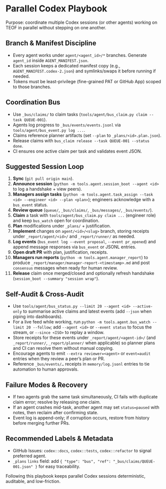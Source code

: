 # Parallel Codex Playbook

Purpose: coordinate multiple Codex sessions (or other agents) working on TEOF in parallel without stepping on one another.

## Branch & Manifest Discipline

- Every agent works under `agent/<agent_id>/*` branches. Generate `agent_id` inside `AGENT_MANIFEST.json`.
- Each session keeps a dedicated manifest copy (e.g., `AGENT_MANIFEST.codex-2.json`) and symlinks/swaps it before running if needed.
- Tokens must be least-privilege (fine-grained PAT or GitHub App) scoped to those branches.

## Coordination Bus

- Use `_bus/claims/` to claim tasks (`tools/agent/bus_claim.py claim --task QUEUE-001`).
- Agents log progress to `_bus/events/events.jsonl` via `tools/agent/bus_event.py log ...`.
- Claims reference planner artifacts (set `--plan` to `_plans/<id>.plan.json`).
- Release claims with `bus_claim release --task QUEUE-001 --status done`.
- CI ensures one active claim per task and validates event JSON.

## Suggested Session Loop

1. **Sync** (`git pull origin main`).
2. **Announce session** (`python -m tools.agent.session_boot --agent <id>` to log a handshake + view peers).
3. **Managers assign tasks** (`python -m tools.agent.task_assign --task <id> --engineer <id> --plan <plan>`); engineers acknowledge with a `bus_event` status.
4. **Review queue** (`queue/`, `_bus/claims/`, `_bus/messages/`, `_bus/events/`).
5. **Claim** a task with `tools/agent/bus_claim.py claim ...` (engineer role) and keep `bus_watch` open for coordination.
6. **Plan** modifications under `_plans/` + justification.
7. **Implement** changes on `agent/<id>/<slug>` branch, storing receipts under `_report/agent/<id>/` and `_report/runner/` as needed.
8. **Log events** (`bus_event log --event proposal`, `--event pr_opened`) and append message responses via `bus_event` or JSONL entries.
9. **Open draft PR** with plan, justification, receipts.
10. **Managers run reports** (`python -m tools.agent.manager_report`) to produce `_report/manager/manager-report-<timestamp>.md` and post `consensus` messages when ready for human review.
11. **Release** claim once merged/closed and optionally refresh handshake (`session_boot --summary "session wrap"`).

## Self-Audit & Cross-Audit

- Use `tools/agent/bus_status.py --limit 20 --agent <id> --active-only` to summarise active claims and latest events (add `--json` when piping into dashboards).
- For a live feed while working, run `python -m tools.agent.bus_watch --limit 20 --follow`; add `--agent <id>` or `--event status` to focus the stream, or `--since <ISO>` to replay a window.
- Store receipts for these events under `_report/agent/<agent-id>/` (and `_report/runner/`, `_report/planner/` when applicable) so planner plans and CI can resolve them without manual copying.
- Encourage agents to emit `--extra reviewer=<agent>` or `event=audit` entries when they review a peer’s plan or PR.
- Reference `_bus/events/…` receipts in `memory/log.jsonl` entries to tie automation to human approvals.

## Failure Modes & Recovery

- If two agents grab the same task simultaneously, CI fails with duplicate claim error; resolve by releasing one claim.
- If an agent crashes mid-task, another agent may set `status=paused` with notes, then reclaim after confirming state.
- Event log is append-only; if corruption occurs, restore from history before merging further PRs.

## Recommended Labels & Metadata

- GitHub Issues: `codex::docs`, `codex::tests`, `codex::refactor` to signal preferred agent.
- `_plans` `links` field: add `{ "type": "bus", "ref": "_bus/claims/QUEUE-001.json" }` for easy traceability.

Following this playbook keeps parallel Codex sessions deterministic, auditable, and low-friction.
